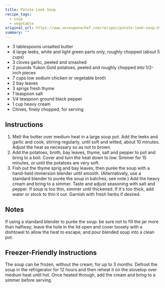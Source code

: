 ```yaml
---
title: Potato Leek Soup
recipe_tags: 
  - soup
  - vegetable
original_url: https://www.onceuponachef.com/recipes/potato-leek-soup.html
summary: ""
---
```


* 3 tablespoons unsalted butter
* 4 large leeks, white and light green parts only, roughly chopped (about 5 cups)
* 3 cloves garlic, peeled and smashed
* 2 pounds Yukon Gold potatoes, peeled and roughly chopped into 1/2-inch pieces
* 7 cups low sodium chicken or vegetable broth
* 2 bay leaves
* 3 sprigs fresh thyme
* 1 teaspoon salt
* 1/4 teaspoon ground black pepper
* 1 cup heavy cream
* Chives, finely chopped, for serving

## Instructions

1. Melt the butter over medium heat in a large soup pot. Add the leeks and garlic and cook, stirring regularly, until soft and wilted, about 10 minutes. Adjust the heat as necessary so as not to brown.
1. Add the potatoes, broth, bay leaves, thyme, salt and pepper to pot and bring to a boil. Cover and turn the heat down to low. Simmer for 15 minutes, or until the potatoes are very soft.
1. Fish out the thyme sprig and bay leaves, then purée the soup with a hand-held immersion blender until smooth. (Alternatively, use a standard blender to purée the soup in batches; see note.) Add the heavy cream and bring to a simmer. Taste and adjust seasoning with salt and pepper. If soup is too thin, simmer until thickened. If it's too thick, add water or stock to thin it out. Garnish with fresh herbs if desired.

## Notes

If using a standard blender to purée the soup: be sure not to fill the jar more than halfway; leave the hole in the lid open and cover loosely with a dishtowel to allow the heat to escape; and pour blended soup into a clean pot.

## Freezer-Friendly Instructions

The soup can be frozen, without the cream, for up to 3 months. Defrost the soup in the refrigerator for 12 hours and then reheat it on the stovetop over medium heat until hot. Once heated through, add the cream and bring to a simmer before serving.


